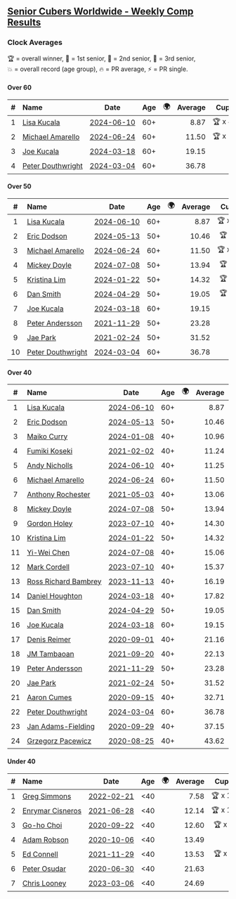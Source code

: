 <style>table {white-space: nowrap;}</style>
<link rel="stylesheet" type="text/css" href="/scw-comp/css/flags.css" />

## [Senior Cubers Worldwide - Weekly Comp Results](/scw-comp/results/)
### Clock Averages

<span style="white-space: nowrap;">🏆 = overall winner</span>, <span style="white-space: nowrap;">🥇 = 1st senior</span>, <span style="white-space: nowrap;">🥈 = 2nd senior</span>, <span style="white-space: nowrap;">🥉 = 3rd senior</span>, <span style="white-space: nowrap;">💥 = overall record (age group)</span>, <span style="white-space: nowrap;">🔥 = PR average</span>, <span style="white-space: nowrap;">⚡ = PR single</span>.

#### Over 60

| # | Name | Date | Age | 🌍 | Average | Cups | Medals | Achievements | Video |
| :--: | :-- | :--: | :--: | :--: | --: | :--: | :-- | :-- | :-- |
| 1 | [Lisa Kucala](../../persons/lisa_kucala/clock.md) | [2024-06-10](../../results/2024-06-10/clock.md) | 60+ | <i class="flag flag-US" /> | 8.87 | 🏆 x 41 | 🥇 x 50, 🥈 x 17, 🥉 x 3 | 💥 x 38, 🔥 x 25, ⚡ x 29 | [Desktop](https://www.facebook.com/events/814120963986407/permalink/822399956491841) / [Mobile](https://m.facebook.com/events/814120963986407?view=permalink&id=822399956491841) |
| 2 | [Michael Amarello](../../persons/michael_amarello/clock.md) | [2024-06-24](../../results/2024-06-24/clock.md) | 60+ | <i class="flag flag-US" /> | 11.50 | 🏆 x 14 | 🥇 x 15, 🥈 x 8, 🥉 x 2 | 💥 x 5, 🔥 x 16, ⚡ x 14 | [Desktop](https://www.facebook.com/michael.amarello/videos/7811293805620384) / [Mobile](https://m.facebook.com/michael.amarello/videos/7811293805620384) |
| 3 | [Joe Kucala](../../persons/joe_kucala/clock.md) | [2024-03-18](../../results/2024-03-18/clock.md) | 60+ | <i class="flag flag-US" /> | 19.15 |  | 🥈 x 2, 🥉 x 7 | 🔥 x 14, ⚡ x 13 | [Desktop](https://www.facebook.com/events/424084876660275/permalink/427896016279161) / [Mobile](https://m.facebook.com/events/424084876660275?view=permalink&id=427896016279161) |
| 4 | [Peter Douthwright](../../persons/peter_douthwright/clock.md) | [2024-03-04](../../results/2024-03-04/clock.md) | 60+ | <i class="flag flag-CA" /> | 36.78 |  | 🥈 x 1 | 💥 x 1, 🔥 x 2, ⚡ x 2 | [Desktop](https://www.facebook.com/peter.douthwright/videos/776791730620212) / [Mobile](https://m.facebook.com/peter.douthwright/videos/776791730620212) |

#### Over 50

| # | Name | Date | Age | 🌍 | Average | Cups | Medals | Achievements | Video |
| :--: | :-- | :--: | :--: | :--: | --: | :--: | :-- | :-- | :-- |
| 1 | [Lisa Kucala](../../persons/lisa_kucala/clock.md) | [2024-06-10](../../results/2024-06-10/clock.md) | 60+ | <i class="flag flag-US" /> | 8.87 | 🏆 x 41 | 🥇 x 50, 🥈 x 17, 🥉 x 3 | 💥 x 38, 🔥 x 25, ⚡ x 29 | [Desktop](https://www.facebook.com/events/814120963986407/permalink/822399956491841) / [Mobile](https://m.facebook.com/events/814120963986407?view=permalink&id=822399956491841) |
| 2 | [Eric Dodson](../../persons/eric_dodson/clock.md) | [2024-05-13](../../results/2024-05-13/clock.md) | 50+ | <i class="flag flag-US" /> | 10.46 | 🏆 x 6 | 🥇 x 6, 🥈 x 3 | 🔥 x 7, ⚡ x 5 | [Desktop](https://www.facebook.com/events/964772741968025/permalink/966713415107291) / [Mobile](https://m.facebook.com/events/964772741968025?view=permalink&id=966713415107291) |
| 3 | [Michael Amarello](../../persons/michael_amarello/clock.md) | [2024-06-24](../../results/2024-06-24/clock.md) | 60+ | <i class="flag flag-US" /> | 11.50 | 🏆 x 14 | 🥇 x 15, 🥈 x 8, 🥉 x 2 | 💥 x 5, 🔥 x 16, ⚡ x 14 | [Desktop](https://www.facebook.com/michael.amarello/videos/7811293805620384) / [Mobile](https://m.facebook.com/michael.amarello/videos/7811293805620384) |
| 4 | [Mickey Doyle](../../persons/mickey_doyle/clock.md) | [2024-07-08](../../results/2024-07-08/clock.md) | 50+ | <i class="flag flag-US" /> | 13.94 | 🏆 x 3 | 🥇 x 4, 🥈 x 8, 🥉 x 7 | 🔥 x 14, ⚡ x 13 | [Desktop](https://www.facebook.com/events/968028508456251/permalink/975680921024343) / [Mobile](https://m.facebook.com/events/968028508456251?view=permalink&id=975680921024343) |
| 5 | [Kristina Lim](../../persons/kristina_lim/clock.md) | [2024-01-22](../../results/2024-01-22/clock.md) | 50+ | <i class="flag flag-US" /> | 14.32 | 🏆 x 1 | 🥇 x 1, 🥈 x 6, 🥉 x 7 | 🔥 x 6, ⚡ x 8 | [Desktop](https://www.facebook.com/1045330593/videos/378704504766735) / [Mobile](https://m.facebook.com/1045330593/videos/378704504766735) |
| 6 | [Dan Smith](../../persons/dan_smith/clock.md) | [2024-04-29](../../results/2024-04-29/clock.md) | 50+ | <i class="flag flag-US" /> | 19.05 | 🏆 x 2 | 🥇 x 2, 🥈 x 2, 🥉 x 5 | 🔥 x 8, ⚡ x 9 | [Desktop](https://www.facebook.com/events/1658891934647799/permalink/1666229697247356) / [Mobile](https://m.facebook.com/events/1658891934647799?view=permalink&id=1666229697247356) |
| 7 | [Joe Kucala](../../persons/joe_kucala/clock.md) | [2024-03-18](../../results/2024-03-18/clock.md) | 60+ | <i class="flag flag-US" /> | 19.15 |  | 🥈 x 2, 🥉 x 7 | 🔥 x 14, ⚡ x 13 | [Desktop](https://www.facebook.com/events/424084876660275/permalink/427896016279161) / [Mobile](https://m.facebook.com/events/424084876660275?view=permalink&id=427896016279161) |
| 8 | [Peter Andersson](../../persons/peter_andersson/clock.md) | [2021-11-29](../../results/2021-11-29/clock.md) | 50+ | <i class="flag flag-SE" /> | 23.28 |  | 🥇 x 1, 🥈 x 2, 🥉 x 1 | 🔥 x 5, ⚡ x 4 | [Desktop](https://www.facebook.com/events/1226219924873960/permalink/1232342864261666) / [Mobile](https://m.facebook.com/events/1226219924873960?view=permalink&id=1232342864261666) |
| 9 | [Jae Park](../../persons/jae_park/clock.md) | [2021-02-24](../../results/2021-02-24/clock.md) | 50+ | <i class="flag flag-US" /> | 31.52 |  | 🥈 x 4, 🥉 x 7 | 🔥 x 7, ⚡ x 7 | [Desktop](https://www.facebook.com/events/699856724029067/permalink/704607613553978) / [Mobile](https://m.facebook.com/events/699856724029067?view=permalink&id=704607613553978) |
| 10 | [Peter Douthwright](../../persons/peter_douthwright/clock.md) | [2024-03-04](../../results/2024-03-04/clock.md) | 60+ | <i class="flag flag-CA" /> | 36.78 |  | 🥈 x 1 | 💥 x 1, 🔥 x 2, ⚡ x 2 | [Desktop](https://www.facebook.com/peter.douthwright/videos/776791730620212) / [Mobile](https://m.facebook.com/peter.douthwright/videos/776791730620212) |

#### Over 40

| # | Name | Date | Age | 🌍 | Average | Cups | Medals | Achievements | Video |
| :--: | :-- | :--: | :--: | :--: | --: | :--: | :-- | :-- | :-- |
| 1 | [Lisa Kucala](../../persons/lisa_kucala/clock.md) | [2024-06-10](../../results/2024-06-10/clock.md) | 60+ | <i class="flag flag-US" /> | 8.87 | 🏆 x 41 | 🥇 x 50, 🥈 x 17, 🥉 x 3 | 💥 x 38, 🔥 x 25, ⚡ x 29 | [Desktop](https://www.facebook.com/events/814120963986407/permalink/822399956491841) / [Mobile](https://m.facebook.com/events/814120963986407?view=permalink&id=822399956491841) |
| 2 | [Eric Dodson](../../persons/eric_dodson/clock.md) | [2024-05-13](../../results/2024-05-13/clock.md) | 50+ | <i class="flag flag-US" /> | 10.46 | 🏆 x 6 | 🥇 x 6, 🥈 x 3 | 🔥 x 7, ⚡ x 5 | [Desktop](https://www.facebook.com/events/964772741968025/permalink/966713415107291) / [Mobile](https://m.facebook.com/events/964772741968025?view=permalink&id=966713415107291) |
| 3 | [Maiko Curry](../../persons/maiko_curry/clock.md) | [2024-01-08](../../results/2024-01-08/clock.md) | 40+ | <i class="flag flag-JP" /> | 10.96 |  | 🥈 x 4 | 💥 x 1, 🔥 x 3, ⚡ x 4 | [Desktop](https://www.facebook.com/events/400079779140864/permalink/404359948712847) / [Mobile](https://m.facebook.com/events/400079779140864?view=permalink&id=404359948712847) |
| 4 | [Fumiki Koseki](../../persons/fumiki_koseki/clock.md) | [2021-02-02](../../results/2021-02-02/clock.md) | 40+ | <i class="flag flag-JP" /> | 11.24 | 🏆 x 10 | 🥇 x 24 | 💥 x 5, 🔥 x 6, ⚡ x 4 | [Desktop](https://www.facebook.com/events/706077650319450/permalink/709717623288786) / [Mobile](https://m.facebook.com/events/706077650319450?view=permalink&id=709717623288786) |
| 5 | [Andy Nicholls](../../persons/andy_nicholls/clock.md) | [2024-06-10](../../results/2024-06-10/clock.md) | 40+ | <i class="flag flag-GB" /> | 11.25 | 🏆 x 4 | 🥇 x 4, 🥈 x 3 | 💥 x 4, 🔥 x 4, ⚡ x 3 | [Desktop](https://www.facebook.com/events/814120963986407/permalink/814684420596728) / [Mobile](https://m.facebook.com/events/814120963986407?view=permalink&id=814684420596728) |
| 6 | [Michael Amarello](../../persons/michael_amarello/clock.md) | [2024-06-24](../../results/2024-06-24/clock.md) | 60+ | <i class="flag flag-US" /> | 11.50 | 🏆 x 14 | 🥇 x 15, 🥈 x 8, 🥉 x 2 | 💥 x 5, 🔥 x 16, ⚡ x 14 | [Desktop](https://www.facebook.com/michael.amarello/videos/7811293805620384) / [Mobile](https://m.facebook.com/michael.amarello/videos/7811293805620384) |
| 7 | [Anthony Rochester](../../persons/anthony_rochester/clock.md) | [2021-05-03](../../results/2021-05-03/clock.md) | 40+ | <i class="flag flag-AU" /> | 13.06 | 🏆 x 2 | 🥇 x 8, 🥈 x 8, 🥉 x 3 | 🔥 x 7, ⚡ x 12 | [Desktop](https://www.facebook.com/events/1091923434665777/permalink/1093289581195829) / [Mobile](https://m.facebook.com/events/1091923434665777?view=permalink&id=1093289581195829) |
| 8 | [Mickey Doyle](../../persons/mickey_doyle/clock.md) | [2024-07-08](../../results/2024-07-08/clock.md) | 50+ | <i class="flag flag-US" /> | 13.94 | 🏆 x 3 | 🥇 x 4, 🥈 x 8, 🥉 x 7 | 🔥 x 14, ⚡ x 13 | [Desktop](https://www.facebook.com/events/968028508456251/permalink/975680921024343) / [Mobile](https://m.facebook.com/events/968028508456251?view=permalink&id=975680921024343) |
| 9 | [Gordon Holey](../../persons/gordon_holey/clock.md) | [2023-07-10](../../results/2023-07-10/clock.md) | 40+ | <i class="flag flag-US" /> | 14.30 |  | 🥈 x 6, 🥉 x 6 | 🔥 x 5, ⚡ x 3 | [Desktop](https://www.facebook.com/events/290406996735190/permalink/296233549485868) / [Mobile](https://m.facebook.com/events/290406996735190?view=permalink&id=296233549485868) |
| 10 | [Kristina Lim](../../persons/kristina_lim/clock.md) | [2024-01-22](../../results/2024-01-22/clock.md) | 50+ | <i class="flag flag-US" /> | 14.32 | 🏆 x 1 | 🥇 x 1, 🥈 x 6, 🥉 x 7 | 🔥 x 6, ⚡ x 8 | [Desktop](https://www.facebook.com/1045330593/videos/378704504766735) / [Mobile](https://m.facebook.com/1045330593/videos/378704504766735) |
| 11 | [Yi-Wei Chen](../../persons/yi_wei_chen/clock.md) | [2024-07-08](../../results/2024-07-08/clock.md) | 40+ | <i class="flag flag-TW" /> | 15.06 |  | 🥈 x 1 | 🔥 x 1, ⚡ x 1 | [Desktop](https://www.facebook.com/events/968028508456251/permalink/975315151060920) / [Mobile](https://m.facebook.com/events/968028508456251?view=permalink&id=975315151060920) |
| 12 | [Mark Cordell](../../persons/mark_cordell/clock.md) | [2023-07-10](../../results/2023-07-10/clock.md) | 40+ | <i class="flag flag-US" /> | 15.37 |  | 🥈 x 2, 🥉 x 2 | 🔥 x 6, ⚡ x 7 | [Desktop](https://www.facebook.com/events/290406996735190/permalink/297388136037076) / [Mobile](https://m.facebook.com/events/290406996735190?view=permalink&id=297388136037076) |
| 13 | [Ross Richard Bambrey](../../persons/ross_richard_bambrey/clock.md) | [2023-11-13](../../results/2023-11-13/clock.md) | 40+ | <i class="flag flag-GB" /> | 16.19 |  | 🥈 x 2, 🥉 x 3 | 🔥 x 4, ⚡ x 3 | [Desktop](https://www.facebook.com/536706331/videos/1822105181540462) / [Mobile](https://m.facebook.com/536706331/videos/1822105181540462) |
| 14 | [Daniel Houghton](../../persons/daniel_houghton/clock.md) | [2024-03-18](../../results/2024-03-18/clock.md) | 40+ | <i class="flag flag-CH" /> | 17.82 |  | 🥈 x 1, 🥉 x 2 | 🔥 x 4, ⚡ x 5 | [Desktop](https://www.facebook.com/events/424084876660275/permalink/431793925889370) / [Mobile](https://m.facebook.com/events/424084876660275?view=permalink&id=431793925889370) |
| 15 | [Dan Smith](../../persons/dan_smith/clock.md) | [2024-04-29](../../results/2024-04-29/clock.md) | 50+ | <i class="flag flag-US" /> | 19.05 | 🏆 x 2 | 🥇 x 2, 🥈 x 2, 🥉 x 5 | 🔥 x 8, ⚡ x 9 | [Desktop](https://www.facebook.com/events/1658891934647799/permalink/1666229697247356) / [Mobile](https://m.facebook.com/events/1658891934647799?view=permalink&id=1666229697247356) |
| 16 | [Joe Kucala](../../persons/joe_kucala/clock.md) | [2024-03-18](../../results/2024-03-18/clock.md) | 60+ | <i class="flag flag-US" /> | 19.15 |  | 🥈 x 2, 🥉 x 7 | 🔥 x 14, ⚡ x 13 | [Desktop](https://www.facebook.com/events/424084876660275/permalink/427896016279161) / [Mobile](https://m.facebook.com/events/424084876660275?view=permalink&id=427896016279161) |
| 17 | [Denis Reimer](../../persons/denis_reimer/clock.md) | [2020-09-01](../../results/2020-09-01/clock.md) | 40+ | <i class="flag flag-CA" /> | 21.16 | 🏆 x 1 | 🥇 x 2 | 🔥 x 2, ⚡ x 2 | [Desktop](https://www.facebook.com/denis.reimer.5473/videos/660175297927432) / [Mobile](https://m.facebook.com/denis.reimer.5473/videos/660175297927432) |
| 18 | [JM Tambaoan](../../persons/jm_tambaoan/clock.md) | [2021-09-20](../../results/2021-09-20/clock.md) | 40+ | <i class="flag flag-PH" /> | 22.13 | 🏆 x 1 | 🥇 x 1, 🥈 x 10 | 🔥 x 4, ⚡ x 3 | [Desktop](https://www.facebook.com/events/374286267681717/permalink/383602996750044) / [Mobile](https://m.facebook.com/events/374286267681717?view=permalink&id=383602996750044) |
| 19 | [Peter Andersson](../../persons/peter_andersson/clock.md) | [2021-11-29](../../results/2021-11-29/clock.md) | 50+ | <i class="flag flag-SE" /> | 23.28 |  | 🥇 x 1, 🥈 x 2, 🥉 x 1 | 🔥 x 5, ⚡ x 4 | [Desktop](https://www.facebook.com/events/1226219924873960/permalink/1232342864261666) / [Mobile](https://m.facebook.com/events/1226219924873960?view=permalink&id=1232342864261666) |
| 20 | [Jae Park](../../persons/jae_park/clock.md) | [2021-02-24](../../results/2021-02-24/clock.md) | 50+ | <i class="flag flag-US" /> | 31.52 |  | 🥈 x 4, 🥉 x 7 | 🔥 x 7, ⚡ x 7 | [Desktop](https://www.facebook.com/events/699856724029067/permalink/704607613553978) / [Mobile](https://m.facebook.com/events/699856724029067?view=permalink&id=704607613553978) |
| 21 | [Aaron Cumes](../../persons/aaron_cumes/clock.md) | [2020-09-15](../../results/2020-09-15/clock.md) | 40+ | <i class="flag flag-GB" /> | 32.71 |  | 🥈 x 1, 🥉 x 1 | 🔥 x 3, ⚡ x 3 | [Desktop](https://www.facebook.com/events/681386202727964/permalink/683494675850450) / [Mobile](https://m.facebook.com/events/681386202727964?view=permalink&id=683494675850450) |
| 22 | [Peter Douthwright](../../persons/peter_douthwright/clock.md) | [2024-03-04](../../results/2024-03-04/clock.md) | 60+ | <i class="flag flag-CA" /> | 36.78 |  | 🥈 x 1 | 💥 x 1, 🔥 x 2, ⚡ x 2 | [Desktop](https://www.facebook.com/peter.douthwright/videos/776791730620212) / [Mobile](https://m.facebook.com/peter.douthwright/videos/776791730620212) |
| 23 | [Jan Adams-Fielding](../../persons/jan_adams_fielding/clock.md) | [2020-09-29](../../results/2020-09-29/clock.md) | 40+ | <i class="flag flag-GB" /> | 37.15 |  | 🥇 x 2, 🥈 x 1, 🥉 x 3 | 🔥 x 3, ⚡ x 3 | [Desktop](https://www.facebook.com/events/318437286122261/permalink/323510402281616) / [Mobile](https://m.facebook.com/events/318437286122261?view=permalink&id=323510402281616) |
| 24 | [Grzegorz Pacewicz](../../persons/grzegorz_pacewicz/clock.md) | [2020-08-25](../../results/2020-08-25/clock.md) | 40+ | <i class="flag flag-PL" /> | 43.62 |  | 🥉 x 1 | 🔥 x 1, ⚡ x 1 | [Desktop](https://www.facebook.com/events/335350317875490/permalink/340431677367354) / [Mobile](https://m.facebook.com/events/335350317875490?view=permalink&id=340431677367354) |

#### Under 40

| # | Name | Date | Age | 🌍 | Average | Cups | Medals | Achievements | Video |
| :--: | :-- | :--: | :--: | :--: | --: | :--: | :-- | :-- | :-- |
| 1 | [Greg Simmons](../../persons/greg_simmons/clock.md) | [2022-02-21](../../results/2022-02-21/clock.md) | <40 | <i class="flag flag-GB" /> | 7.58 | 🏆 x 15 |  | 💥 x 12, 🔥 x 10, ⚡ x 11 | [Desktop](https://www.facebook.com/events/283377510532834/permalink/288697400000845) / [Mobile](https://m.facebook.com/events/283377510532834?view=permalink&id=288697400000845) |
| 2 | [Enrymar Cisneros](../../persons/enrymar_cisneros/clock.md) | [2021-06-28](../../results/2021-06-28/clock.md) | <40 | <i class="flag flag-VE" /> | 12.14 | 🏆 x 13 |  | 🔥 x 7, ⚡ x 7 | [Desktop](https://www.facebook.com/events/2032757193542617/permalink/2043671732451163) / [Mobile](https://m.facebook.com/events/2032757193542617?view=permalink&id=2043671732451163) |
| 3 | [Go-ho Choi](../../persons/go_ho_choi/clock.md) | [2020-09-22](../../results/2020-09-22/clock.md) | <40 | <i class="flag flag-KR" /> | 12.60 | 🏆 x 1 |  | 💥 x 1, 🔥 x 1, ⚡ x 1 | [Desktop](https://www.facebook.com/events/361626694990606/permalink/364982414655034) / [Mobile](https://m.facebook.com/events/361626694990606?view=permalink&id=364982414655034) |
| 4 | [Adam Robson](../../persons/adam_robson/clock.md) | [2020-10-06](../../results/2020-10-06/clock.md) | <40 | <i class="flag flag-GB" /> | 13.49 |  |  | 🔥 x 5, ⚡ x 5 | [Desktop](https://www.facebook.com/100005428097972/videos/1485376744986581) / [Mobile](https://m.facebook.com/100005428097972/videos/1485376744986581) |
| 5 | [Ed Connell](../../persons/ed_connell/clock.md) | [2021-11-29](../../results/2021-11-29/clock.md) | <40 | <i class="flag flag-IE" /> | 13.53 | 🏆 x 7 |  | 🔥 x 7, ⚡ x 6 | [Desktop](https://www.facebook.com/events/1226219924873960/permalink/1234824240680195) / [Mobile](https://m.facebook.com/events/1226219924873960?view=permalink&id=1234824240680195) |
| 6 | [Peter Osudar](../../persons/peter_osudar/clock.md) | [2020-06-30](../../results/2020-06-30/clock.md) | <40 | <i class="flag flag-CA" /> | 21.63 |  |  | 🔥 x 1, ⚡ x 1 | [Desktop](https://www.facebook.com/events/1716512181834525/permalink/1716739918478418) / [Mobile](https://m.facebook.com/events/1716512181834525?view=permalink&id=1716739918478418) |
| 7 | [Chris Looney](../../persons/chris_looney/clock.md) | [2023-03-06](../../results/2023-03-06/clock.md) | <40 | <i class="flag flag-US" /> | 24.69 |  |  | 🔥 x 4, ⚡ x 4 | [Desktop](https://www.facebook.com/chris.looney/videos/604215968241080) / [Mobile](https://m.facebook.com/chris.looney/videos/604215968241080) |


<!-- Global site tag (gtag.js) - Google Analytics -->
<script async src="https://www.googletagmanager.com/gtag/js?id=UA-86348435-3"></script>
<script>window.dataLayer = window.dataLayer || []; function gtag() {dataLayer.push(arguments);} gtag('js', new Date()); gtag('config', 'UA-86348435-3');</script>
